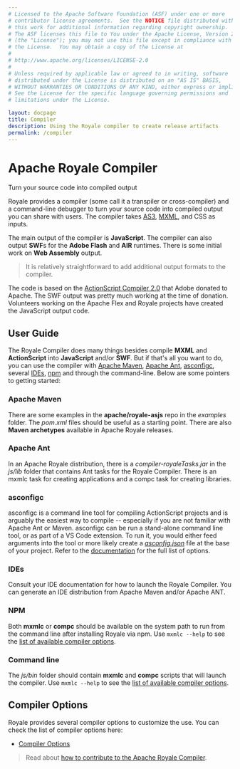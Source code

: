 ```yaml
---
# Licensed to the Apache Software Foundation (ASF) under one or more
# contributor license agreements.  See the NOTICE file distributed with
# this work for additional information regarding copyright ownership.
# The ASF licenses this file to You under the Apache License, Version 2.0
# (the "License"); you may not use this file except in compliance with
# the License.  You may obtain a copy of the License at
# 
# http://www.apache.org/licenses/LICENSE-2.0
# 
# Unless required by applicable law or agreed to in writing, software
# distributed under the License is distributed on an "AS IS" BASIS,
# WITHOUT WARRANTIES OR CONDITIONS OF ANY KIND, either express or implied.
# See the License for the specific language governing permissions and
# limitations under the License.

layout: docpage
title: Compiler
description: Using the Royale compiler to create release artifacts
permalink: /compiler
---
```


# Apache Royale Compiler

Turn your source code into compiled output

Royale provides a compiler (some call it a transpiler or cross-compiler) and a command-line debugger to turn your source code into compiled output you can share with users. The compiler takes [AS3](features/as3), [MXML](features/mxml), and CSS as inputs. 

The main output of the compiler is **JavaScript**. The compiler can also output **SWF**s for the **Adobe Flash** and **AIR** runtimes. There is some initial work on **Web Assembly** output.

> It is relatively straightforward to add additional output formats to the compiler.

The code is based on the <a href="https://www.adobe.com/content/dam/acom/en/devnet/air/pdfs/adobe-actionscript-compiler-20-release-notes.pdf" target="_blank">ActionScript Compiler 2.0</a> that Adobe donated to Apache. The SWF output was pretty much working at the time of donation. Volunteers working on the Apache Flex and Royale projects have created the JavaScript output code.

## User Guide

The Royale Compiler does many things besides compile **MXML** and **ActionScript** into **JavaScript** and/or **SWF**. But if that's all you want to do, you can use the compiler with <a href="https://maven.apache.org/" target="_blank">Apache Maven</a>, <a href="https://ant.apache.org/" target="_blank">Apache Ant</a>, <a href="https://github.com/BowlerHatLLC/asconfigc" target="_blank">asconfigc</a>, several [IDEs](get-started/development-tools), <a href="https://www.npmjs.com/" target="_blank">npm</a> and through the command-line. Below are some pointers to getting started:

### Apache Maven

There are some examples in the **apache/royale-asjs** repo in the _examples_ folder. The _pom.xml_ files should be useful as a starting point. There are also **Maven archetypes** available in Apache Royale releases.

### Apache Ant

In an Apache Royale distribution, there is a _compiler-royaleTasks.jar_ in the _js/lib_ folder that contains Ant tasks for the Royale Compiler. There is an mxmlc task for creating applications and a compc task for creating libraries.

### asconfigc

asconfigc is a command line tool for compiling ActionScript projects and is arguably the easiest way to compile -- especially if you are not familiar with Apache Ant or Maven. asconfigc can be run a stand-alone command line tool, or as part of a VS Code extension. To run it, you would either feed arguments into the tool or more likely create a <a href="https://github.com/BowlerHatLLC/vscode-as3mxml/wiki/asconfig.json" target="_blank">_asconfig.json_</a> file at the base of your project. Refer to the <a href="https://github.com/BowlerHatLLC/vscode-as3mxml/wiki/asconfig.json" target="_blank">documentation</a> for the full list of options.

### IDEs

Consult your IDE documentation for how to launch the Royale Compiler. You can generate an IDE distribution from Apache Maven and/or Apache ANT.

### NPM

Both **mxmlc** or **compc** should be available on the system path to run from the command line after installing Royale via npm. Use `mxmlc --help` to see the [list of available compiler options](compiler/compiler-options).

### Command line

The _js/bin_ folder should contain **mxmlc** and **compc** scripts that will launch the compiler. Use `mxmlc --help` to see the [list of available compiler options](compiler/compiler-options).

## Compiler Options

Royale provides several compiler options to customize the use. You can check the list of compiler options here:

- [Compiler Options](compiler/compiler-options)

> Read about <a href="https://github.com/apache/royale-compiler/wiki/Developer-Guide" target="_blank">how to contribute to the Apache Royale Compiler</a>.